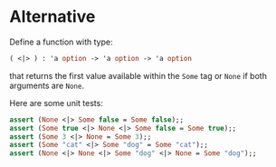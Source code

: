 # Alternative

Define a function with type:
```ocaml
( <|> ) : 'a option -> 'a option -> 'a option
```
that returns the first value available within the `Some` tag or `None` if both arguments are `None`.

Here are some unit tests:
```ocaml
assert (None <|> Some false = Some false);;
assert (Some true <|> None <|> Some false = Some true);;
assert (Some 3 <|> None = Some 3);;
assert (Some "cat" <|> Some "dog" = Some "cat");;
assert (None <|> None <|> Some "dog" <|> None = Some "dog");;
```
